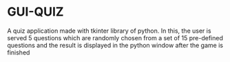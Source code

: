 # GUI-QUIZ
A quiz application made with tkinter library of python.
In this, the user is served 5 questions which are randomly chosen from a set of 15 pre-defined questions and the result is displayed in the python window after the game is finished
 
